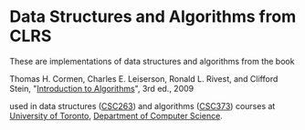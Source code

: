 # Data Structures and Algorithms from CLRS

These are implementations of data structures and algorithms from the book

Thomas H. Cormen, Charles E. Leiserson, Ronald L. Rivest, and Clifford Stein, 
"[Introduction to Algorithms](https://mitpress.mit.edu/books/introduction-algorithms)", 3rd ed., 2009

used in data structures ([CSC263](http://www.artsandscience.utoronto.ca/ofr/calendar/crs_csc.htm#CSC263H1)) and 
algorithms ([CSC373](http://www.artsandscience.utoronto.ca/ofr/calendar/crs_csc.htm#CSC373H1))
courses at [University of Toronto](http://www.utoronto.ca/), 
[Department of Computer Science](http://web.cs.toronto.edu/).
